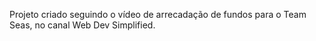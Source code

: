 Projeto criado seguindo o vídeo de arrecadação de fundos para o Team Seas, no canal Web Dev Simplified.
